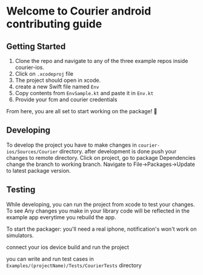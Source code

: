# Welcome to Courier android contributing guide

## Getting Started

1. Clone the repo and navigate to any of the three example repos inside courier-ios.
2. Click on ``.xcodeproj`` file
3. The project should open in xcode.
2. create a new Swift file named `Env`
3. Copy contents from `EnvSample.kt` and paste it in `Env.kt`
4. Provide your fcm and courier credentials

From here, you are all set to start working on the package! 🙌

## Developing
To develop the project you have to make changes in ``courier-ios/Sources/Courier`` directory.
after development is done push your changes to remote directory.
Click on project, go to package Dependencies change the branch to working branch.
Navigate to File->Packages->Update to latest package version.

## Testing 

While developing, you can run the project from xcode to test your changes. To see
Any changes you make in your library code will be reflected in the example app everytime you rebuild the app.


To start the packager:
you'll need a real iphone, notification's won't work on simulators.

connect your ios device 
build and run the project

you can write and run test cases in ``Examples/(projectName)/Tests/CourierTests`` directory
